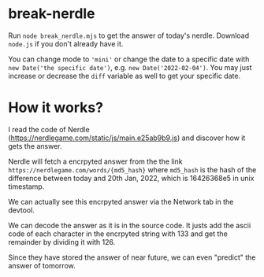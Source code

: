 # break-nerdle
Run `node break_nerdle.mjs` to get the answer of today's nerdle.
Download `node.js` if you don't already have it.

You can change mode to `'mini'` or change the date to a specific date with `new Date('the specific date')`, e.g. `new Date('2022-02-04')`. You may just increase or decrease the `diff` variable as well to get your specific date.

# How it works?

I read the code of Nerdle (https://nerdlegame.com/static/js/main.e25ab9b9.js) and discover how it gets the answer.

Nerdle will fetch a encrpyted answer from the the link `https://nerdlegame.com/words/{md5_hash}` where `md5_hash` is the hash of the difference between today and 20th Jan, 2022, which is 16426368e5 in unix timestamp.

We can actually see this encrpyted answer via the Network tab in the devtool.

We can decode the answer as it is in the source code. It justs add the ascii code of each character in the encrpyted string with 133 and get the remainder by dividing it with 126.

Since they have stored the answer of near future, we can even "predict" the answer of tomorrow.
